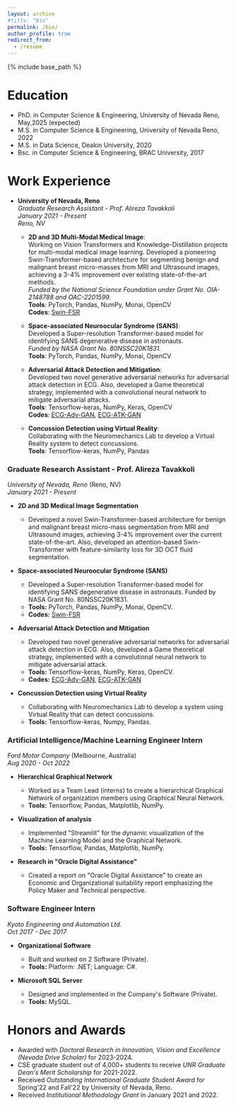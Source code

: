 ```yaml
---
layout: archive
#title: "Bio"
permalink: /bio/
author_profile: true
redirect_from:
  - /resume
---
```


{% include base_path %}


Education
======
* PhD. in Computer Science & Engineering, University of Nevada Reno, May,2025 (expected)
* M.S. in Computer Science & Engineering, University of Nevada Reno, 2022
* M.S. in Data Science, Deakin University, 2020
* Bsc. in Computer Science & Engineering, BRAC University, 2017

Work Experience
======

* **University of Nevada, Reno**  
  *Graduate Research Assistant - Prof. Alireza Tavakkoli*  
  *January 2021 - Present*  
  *Reno, NV*

  - **2D and 3D Multi-Modal Medical Image**:  
    Working on Vision Transformers and Knowledge-Distillation projects for multi-modal medical image learning. Developed a pioneering Swin-Transformer-based architecture for segmenting benign and malignant breast micro-masses from MRI and Ultrasound images, achieving a 3-4% improvement over existing state-of-the-art methods.  
    *Funded by the National Science Foundation under Grant No. OIA-2148788 and OAC-2201599.*  
    **Tools**: PyTorch, Pandas, NumPy, Monai, OpenCV  
    **Codes**: [Swin-FSR](https://github.com/FarihaHossain/SwinFSR)

  - **Space-associated Neuroocular Syndrome (SANS)**:  
    Developed a Super-resolution Transformer-based model for identifying SANS degenerative disease in astronauts.  
    *Funded by NASA Grant No. 80NSSC20K1831.*  
    **Tools**: PyTorch, Pandas, NumPy, Monai, OpenCV  

  - **Adversarial Attack Detection and Mitigation**:  
    Developed two novel generative adversarial networks for adversarial attack detection in ECG. Also, developed a Game theoretical strategy, implemented with a convolutional neural network to mitigate adversarial attacks.  
    **Tools**: Tensorflow-keras, NumPy, Keras, OpenCV  
    **Codes**: [ECG-Adv-GAN](https://github.com/FarihaHossain/ECG-Adv-GAN), [ECG-ATK-GAN](https://github.com/FarihaHossain/ECG-ATK-GAN)

  - **Concussion Detection using Virtual Reality**:  
    Collaborating with the Neuromechanics Lab to develop a Virtual Reality system to detect concussions.  
    **Tools**: Tensorflow-keras, NumPy, Pandas



### Graduate Research Assistant - Prof. Alireza Tavakkoli
*University of Nevada, Reno* (Reno, NV)  
*January 2021 - Present*

- **2D and 3D Medical Image Segmentation**
  - Developed a novel Swin-Transformer-based architecture for benign and malignant breast micro-mass segmentation from MRI and Ultrasound images, achieving 3-4% improvement over the current state-of-the-art. Also, developed an attention-based Swin-Transformer with feature-similarity loss for 3D OCT fluid segmentation.


- **Space-associated Neuroocular Syndrome (SANS)**
  - Developed a Super-resolution Transformer-based model for identifying SANS degenerative disease in astronauts. Funded by NASA Grant No. 80NSSC20K1831.
  - **Tools:** PyTorch, Pandas, NumPy, Monai, OpenCV.
  - **Codes:** [Swin-FSR](https://github.com/FarihaHossain/SwinFSR)

- **Adversarial Attack Detection and Mitigation**
  - Developed two novel generative adversarial networks for adversarial attack detection in ECG. Also, developed a Game theoretical strategy, implemented with a convolutional neural network to mitigate adversarial attack.
  - **Tools:** Tensorflow-keras, NumPy, Keras, OpenCV.
  - **Codes:** [ECG-Adv-GAN](https://github.com/FarihaHossain/ECG-Adv-GAN), [ECG-ATK-GAN](https://github.com/FarihaHossain/ECG-ATK-GAN)

- **Concussion Detection using Virtual Reality**
  - Collaborating with Neuromechanics Lab to develop a system using Virtual Reality that can detect concussions.
  - **Tools:** Tensorflow-keras, Numpy, Pandas.


### Artificial Intelligence/Machine Learning Engineer Intern
*Ford Motor Company* (Melbourne, Australia)  
*Aug 2020 - Oct 2022*

- **Hierarchical Graphical Network**
  - Worked as a Team Lead (interns) to create a hierarchical Graphical Network of organization members using Graphical Neural Network.
  - **Tools:** Tensorflow, Pandas, Matplotlib, NumPy.

- **Visualization of analysis**
  - Implemented "Streamlit" for the dynamic visualization of the Machine Learning Model and the Graphical Network.
  - **Tools:** Tensorflow, Pandas, Matplotlib, NumPy.

- **Research in "Oracle Digital Assistance"**
  - Created a report on "Oracle Digital Assistance" to create an Economic and Organizational suitability report emphasizing the Policy Maker and Technical perspective.

### Software Engineer Intern
*Kyoto Engineering and Automation Ltd.*  
*Oct 2017 - Dec 2017*

- **Organizational Software**
  - Built and worked on 2 Software (Private).
  - **Tools:** Platform: .NET; Language: C#.

- **Microsoft SQL Server**
  - Designed and implemented in the Company's Software (Private).
  - **Tools:** MySQL.



Honors and Awards
======

- Awarded with *Doctoral Research in Innovation, Vision and Excellence (Nevada Drive Scholar)* for 2023-2024.
- CSE graduate student out of 4,000+ students to receive *UNR Graduate Dean's Merit Scholarship* for 2021-2022.
- Received *Outstanding International Graduate Student Award* for Spring'22 and Fall'22 by University of Nevada, Reno.
- Received *Institutional Methodology Grant* in January 2021 and 2022.



<!---

Online Certificates
=====
  * [Deep Learning Specialization,](https://www.coursera.org/account/accomplishments/specialization/NM9SMAJW9USM) deeplearning.ai
  * [Introduction to Data Science,](https://www.coursera.org/account/accomplishments/verify/XYQ25BJD9PA6) University of Michigan
  * [Applied Machine Learning in Python,](https://www.coursera.org/account/accomplishments/verify/LS77LUGT2WBK) University of Michigan


Voluntary Academic Duties
======
* **Reviewer**
  * IEEE Transaction on Medical Imaging
  * Medical Physics
  * Translational Vision Science & Technology
  * Biomedical Optics Express
  * 32nd British Machine Vision Virtual Conference (BMVC 2021)
  * Winter Conference on  Applications of Computer Vision (WACV 2022)
  * Winter Conference on  Applications of Computer Vision (WACV 2021)
  * 31st British Machine Vision Virtual Conference (BMVC 2020)

* **External Reviewer**
  * Sensors
  * International Conference on Robotics and Automation (ICRA 2019)

* **Mentor** June 2020 - August 2020
  * Research & Engineering Apprenticeship Program
  * US Army Educational Outreach Program.

* **Student Orgranizer**
  * 14th International Symposium on Visual Computing (ISVC) 2019

Countries visited (World)
===================
<iframe src="https://www.google.com/maps/d/embed?mid=14QlaGA9XWxLp-_7S_NxesmRvouCKec2g" width="640" height="480"></iframe>

States visited (Inside USA)
=====================
<iframe src="https://www.google.com/maps/d/embed?mid=1n_JHvjW-8TZIGU1UFSMssBHt0zeGC13n" width="640" height="480"></iframe>
-->
